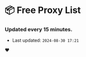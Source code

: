 # :package: Free Proxy List
### Updated every 15 minutes.

- Last updated: `2024-08-30 17:21`

:heart:
